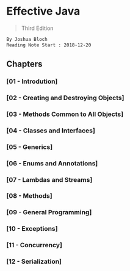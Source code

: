 # Effective Java 
> Third Edition
```md
By Joshua Bloch
Reading Note Start : 2018-12-20
```
## Chapters
### [01 - Introdution]
### [02 - Creating and Destroying Objects]
### [03 - Methods Common to All Objects]
### [04 - Classes and Interfaces]
### [05 - Generics]
### [06 - Enums and Annotations]
### [07 - Lambdas and Streams]
### [08 - Methods]
### [09 - General Programming]
### [10 - Exceptions]
### [11 - Concurrency]
### [12 - Serialization]
